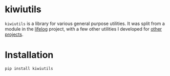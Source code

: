 # kiwiutils
`kiwiutils` is a library for various general purpose utilities.
It was split from a module in the [lifelog](https://github.com/aaron-sandoval/lifelog) project, with a few other utilities I developed for [other projects](https://github.com/understanding-search/maze-dataset).

# Installation
```bash
pip install kiwiutils
```